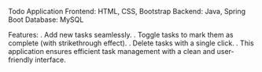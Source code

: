 Todo Application
    Frontend: HTML, CSS, Bootstrap
    Backend: Java, Spring Boot 
    Database: MySQL

Features:
. Add new tasks seamlessly.
. Toggle tasks to mark them as complete (with strikethrough effect).
. Delete tasks with a single click.
. This application ensures efficient task management with a clean and user-friendly interface.
